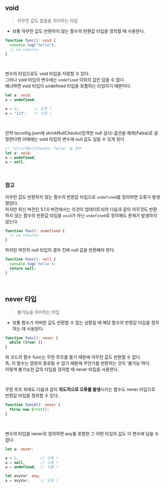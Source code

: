 ## void
> 아무런 값도 없음을 의미하는 타입
- 보통 아무런 값도 반환하지 않는 함수의 반환값 타입을 정의할 때 사용한다.
```typescript
function func(): void {
  console.log("hello");
  // no returns
}
```

<br />

변수의 타입으로도 void 타입을 지정할 수 있다. <br />
그러나 void 타입의 변수에는 `undefined` 이외의 값은 담을 수 없다. <br />
왜냐하면 void 타입이 undefined 타입을 포함하는 타입이기 때문이다. <br />
```typescript
let a: void;
a = undefined;

a = 1;       // 오류 !
a = "123";   // 오류 !
```

<br />

만약 tsconfig.json에 strickNullChecks(엄격한 null 검사) 옵션을 해제(False)로 설정한다면 이때에는 void 타입의 변수에 null 값도 담을 수 있게 된다.
```typescript
// "strictNullChecks: false" 일 경우
let a: void;
a = undefined;
a = null;
```

<br />

### 참고
아무런 값도 반환하지 않는 함수의 반환값 타입으로 `undefined`를 정의하면 오류가 발생했었다. <br />
하지만 최신 버전인 5.1.0 버전에서는 이것이 업데이트되어 다음과 같이 아무것도 반환하지 않는 함수의 반환값 타입을 `void`가 아닌 `undefined`로 정의해도 문제가 발생하지 않는다.
```typescript
function foo(): undefined {
  // no returns
}
```

하지만 여전히 null 타입의 경우 진짜 null 값을 반환해야 한다.
```typescript
function func(): null {
  console.log('hello');
  return null;
}
```

<br />

## never 타입
> 불가능을 의미하는 타입
- 보통 함수가 어떠한 값도 반환할 수 없는 상황일 때 해당 함수의 반환값 타입을 정의하는 데 사용된다.
```typescript
function func(): never {
  while (true) {}
}
```
위 코드의 함수 func는 무한 루프를 돌기 때문에 아무런 값도 반환할 수 없다. <br />
즉, 이 함수는 영원히 종료될 수 없기 때문에 무언가를 반환하는 것이 '불가능'하다. <br />
이렇게 불가능한 값의 타입을 정의할 때 never 타입을 사용한다.

<br />

무한 루프 외에도 다음과 같이 <b>의도적으로 오류를 발생</b>시키는 함수도 never 타입으로 반환값 타입을 정의할 수 있다.
```typescript
function func4(): never {
  throw new Error();
}
```

<br />

변수의 타입을 never로 정의하면 any를 포함한 그 어떤 타입의 값도 이 변수에 담을 수 없다.
```typescript
let a: never;

a = 1;          // 오류 !
a = null;       // 오류 !
a = undefined;  // 오류 !

let anyVar: any;
a = anyVar;     // 오류 !
```
